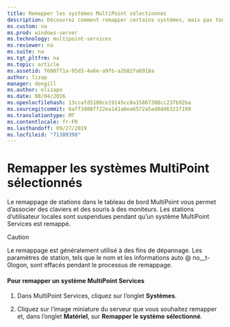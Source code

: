```yaml
---
title: Remapper les systèmes MultiPoint sélectionnés
description: Découvrez comment remapper certains systèmes, mais pas tous, dans MultiPoint services
ms.custom: na
ms.prod: windows-server
ms.technology: multipoint-services
ms.reviewer: na
ms.suite: na
ms.tgt_pltfrm: na
ms.topic: article
ms.assetid: f6007f1a-95d3-4a6e-a9fb-a2b82fa6918a
author: lizap
manager: dongill
ms.author: elizapo
ms.date: 08/04/2016
ms.openlocfilehash: 13ccafd5100ce19145cc0a15867308cc237b92ba
ms.sourcegitcommit: 6aff3d88ff22ea141a6ea6572a5ad8dd6321f199
ms.translationtype: MT
ms.contentlocale: fr-FR
ms.lasthandoff: 09/27/2019
ms.locfileid: "71389398"
---
```

# <a name="remap-selected-multipoint-systems"></a>Remapper les systèmes MultiPoint sélectionnés
Le remappage de stations dans le tableau de bord MultiPoint vous permet d’associer des claviers et des souris à des moniteurs. Les stations d’utilisateur locales sont suspendues pendant qu’un système MultiPoint Services est remappé.  
  
> [!CAUTION]  
> Le remappage est généralement utilisé à des fins de dépannage. Les paramètres de station, tels que le nom et les informations auto @ no__t-0logon, sont effacés pendant le processus de remappage.  
  
#### <a name="to-remap-a-multipoint-services-system"></a>Pour remapper un système MultiPoint Services  
  
1.  Dans MultiPoint Services, cliquez sur l’onglet **Systèmes**.  
  
2.  Cliquez sur l’image miniature du serveur que vous souhaitez remapper et, dans l’onglet **Matériel**, sur **Remapper le système sélectionné**. 